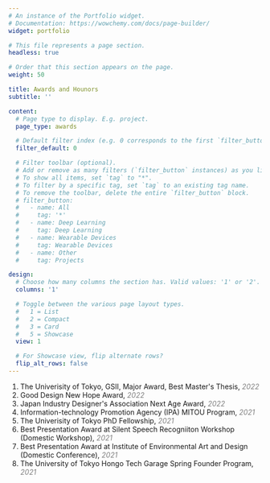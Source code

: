 ```yaml
---
# An instance of the Portfolio widget.
# Documentation: https://wowchemy.com/docs/page-builder/
widget: portfolio

# This file represents a page section.
headless: true

# Order that this section appears on the page.
weight: 50

title: Awards and Hounors
subtitle: ''

content:
  # Page type to display. E.g. project.
  page_type: awards

  # Default filter index (e.g. 0 corresponds to the first `filter_button` instance below).
  filter_default: 0

  # Filter toolbar (optional).
  # Add or remove as many filters (`filter_button` instances) as you like.
  # To show all items, set `tag` to "*".
  # To filter by a specific tag, set `tag` to an existing tag name.
  # To remove the toolbar, delete the entire `filter_button` block.
  # filter_button:
  #   - name: All
  #     tag: '*'
  #   - name: Deep Learning
  #     tag: Deep Learning
  #   - name: Wearable Devices
  #     tag: Wearable Devices
  #   - name: Other
  #     tag: Projects

design:
  # Choose how many columns the section has. Valid values: '1' or '2'.
  columns: '1'

  # Toggle between the various page layout types.
  #   1 = List
  #   2 = Compact
  #   3 = Card
  #   5 = Showcase
  view: 1

  # For Showcase view, flip alternate rows?
  flip_alt_rows: false
---
```


1. The Univerisity of Tokyo, GSII, Major Award, Best Master's Thesis, <span style="color: gray;">*2022*</span>
2. Good Design New Hope Award, <span style="color: gray;">*2022*</span>
3. Japan Industry Designer's Association Next Age Award, <span style="color: gray;">*2022*</span>
4. Information-technology Promotion Agency (IPA) MITOU Program, <span style="color: gray;">*2021*</span>
5. The Univerisity of Tokyo PhD Fellowship, <span style="color: gray;">*2021*</span>
6. Best Presentation Award at Silent Speech Recogniiton Workshop (Domestic Workshop), <span style="color: gray;">*2021*</span>
7. Best Presentation Award at Institute of Environmental Art and Design (Domestic Conference), <span style="color: gray;">*2021*</span>
8. The University of Tokyo Hongo Tech Garage Spring Founder Program, <span style="color: gray;">*2021*</span>
